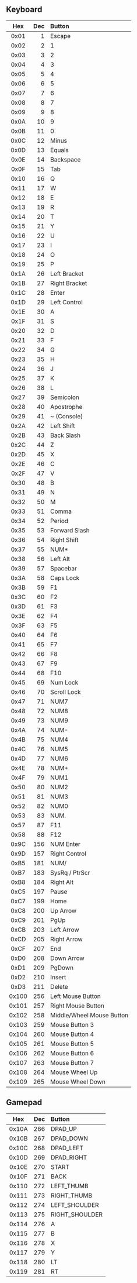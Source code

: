 ## Keyboard

| Hex   | Dec | Button                    |
| :-:   | --: | :------------------------ |
| 0x01  |   1 | Escape                    |
| 0x02  |   2 | 1                         |
| 0x03  |   3 | 2                         |
| 0x04  |   4 | 3                         |
| 0x05  |   5 | 4                         |
| 0x06  |   6 | 5                         |
| 0x07  |   7 | 6                         |
| 0x08  |   8 | 7                         |
| 0x09  |   9 | 8                         |
| 0x0A  |  10 | 9                         |
| 0x0B  |  11 | 0                         |
| 0x0C  |  12 | Minus                     |
| 0x0D  |  13 | Equals                    |
| 0x0E  |  14 | Backspace                 |
| 0x0F  |  15 | Tab                       |
| 0x10  |  16 | Q                         |
| 0x11  |  17 | W                         |
| 0x12  |  18 | E                         |
| 0x13  |  19 | R                         |
| 0x14  |  20 | T                         |
| 0x15  |  21 | Y                         |
| 0x16  |  22 | U                         |
| 0x17  |  23 | I                         |
| 0x18  |  24 | O                         |
| 0x19  |  25 | P                         |
| 0x1A  |  26 | Left Bracket              |
| 0x1B  |  27 | Right Bracket             |
| 0x1C  |  28 | Enter                     |
| 0x1D  |  29 | Left Control              |
| 0x1E  |  30 | A                         |
| 0x1F  |  31 | S                         |
| 0x20  |  32 | D                         |
| 0x21  |  33 | F                         |
| 0x22  |  34 | G                         |
| 0x23  |  35 | H                         |
| 0x24  |  36 | J                         |
| 0x25  |  37 | K                         |
| 0x26  |  38 | L                         |
| 0x27  |  39 | Semicolon                 |
| 0x28  |  40 | Apostrophe                |
| 0x29  |  41 | ~ (Console)               |
| 0x2A  |  42 | Left Shift                |
| 0x2B  |  43 | Back Slash                |
| 0x2C  |  44 | Z                         |
| 0x2D  |  45 | X                         |
| 0x2E  |  46 | C                         |
| 0x2F  |  47 | V                         |
| 0x30  |  48 | B                         |
| 0x31  |  49 | N                         |
| 0x32  |  50 | M                         |
| 0x33  |  51 | Comma                     |
| 0x34  |  52 | Period                    |
| 0x35  |  53 | Forward Slash             |
| 0x36  |  54 | Right Shift               |
| 0x37  |  55 | NUM*                      |
| 0x38  |  56 | Left Alt                  |
| 0x39  |  57 | Spacebar                  |
| 0x3A  |  58 | Caps Lock                 |
| 0x3B  |  59 | F1                        |
| 0x3C  |  60 | F2                        |
| 0x3D  |  61 | F3                        |
| 0x3E  |  62 | F4                        |
| 0x3F  |  63 | F5                        |
| 0x40  |  64 | F6                        |
| 0x41  |  65 | F7                        |
| 0x42  |  66 | F8                        |
| 0x43  |  67 | F9                        |
| 0x44  |  68 | F10                       |
| 0x45  |  69 | Num Lock                  |
| 0x46  |  70 | Scroll Lock               |
| 0x47  |  71 | NUM7                      |
| 0x48  |  72 | NUM8                      |
| 0x49  |  73 | NUM9                      |
| 0x4A  |  74 | NUM-                      |
| 0x4B  |  75 | NUM4                      |
| 0x4C  |  76 | NUM5                      |
| 0x4D  |  77 | NUM6                      |
| 0x4E  |  78 | NUM+                      |
| 0x4F  |  79 | NUM1                      |
| 0x50  |  80 | NUM2                      |
| 0x51  |  81 | NUM3                      |
| 0x52  |  82 | NUM0                      |
| 0x53  |  83 | NUM.                      |
| 0x57  |  87 | F11                       |
| 0x58  |  88 | F12                       |
| 0x9C  | 156 | NUM Enter                 |
| 0x9D  | 157 | Right Control             |
| 0xB5  | 181 | NUM/                      |
| 0xB7  | 183 | SysRq / PtrScr            |
| 0xB8  | 184 | Right Alt                 |
| 0xC5  | 197 | Pause                     |
| 0xC7  | 199 | Home                      |
| 0xC8  | 200 | Up Arrow                  |
| 0xC9  | 201 | PgUp                      |
| 0xCB  | 203 | Left Arrow                |
| 0xCD  | 205 | Right Arrow               |
| 0xCF  | 207 | End                       |
| 0xD0  | 208 | Down Arrow                |
| 0xD1  | 209 | PgDown                    |
| 0xD2  | 210 | Insert                    |
| 0xD3  | 211 | Delete                    |
| 0x100 | 256 | Left Mouse Button         |
| 0x101 | 257 | Right Mouse Button        |
| 0x102 | 258 | Middle/Wheel Mouse Button |
| 0x103 | 259 | Mouse Button 3            |
| 0x104 | 260 | Mouse Button 4            |
| 0x105 | 261 | Mouse Button 5            |
| 0x106 | 262 | Mouse Button 6            |
| 0x107 | 263 | Mouse Button 7            |
| 0x108 | 264 | Mouse Wheel Up            |
| 0x109 | 265 | Mouse Wheel Down          |


## Gamepad

| Hex   | Dec | Button         |
| :---: | --: | :------------- |
| 0x10A | 266 | DPAD_UP        |
| 0x10B | 267 | DPAD_DOWN      |
| 0x10C | 268 | DPAD_LEFT      |
| 0x10D | 269 | DPAD_RIGHT     |
| 0x10E | 270 | START          |
| 0x10F | 271 | BACK           |
| 0x110 | 272 | LEFT_THUMB     |
| 0x111 | 273 | RIGHT_THUMB    |
| 0x112 | 274 | LEFT_SHOULDER  |
| 0x113 | 275 | RIGHT_SHOULDER |
| 0x114 | 276 | A              |
| 0x115 | 277 | B              |
| 0x116 | 278 | X              |
| 0x117 | 279 | Y              |
| 0x118 | 280 | LT             |
| 0x119 | 281 | RT             |
